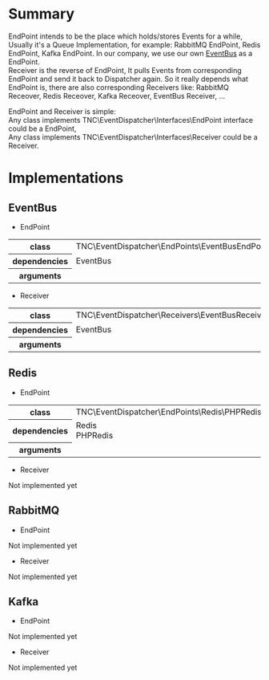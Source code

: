# Summary

EndPoint intends to be the place which holds/stores Events for a while, Usually it's a Queue Implementation, for example: RabbitMQ EndPoint, Redis EndPoint, Kafka EndPoint. In our company, we use our own [EventBus](https://github.com/thenetcircle/event-bus) as a EndPoint.  
Receiver is the reverse of EndPoint, It pulls Events from corresponding EndPoint and send it back to Dispatcher again. So it really depends what EndPoint is, there are also corresponding Receivers like: RabbitMQ Receover, Redis Receover, Kafka Receover, EventBus Receiver, ...

EndPoint and Receiver is simple:  
Any class implements TNC\EventDispatcher\Interfaces\EndPoint interface could be a EndPoint,   
Any class implements TNC\EventDispatcher\Interfaces\Receiver could be a Receiver.

# Implementations

## EventBus

- EndPoint

<table>
  <tr>
    <th>class</th><td>TNC\EventDispatcher\EndPoints\EventBusEndPoint</td>
  </tr>
  <tr>
    <th>dependencies</th><td>
    EventBus
    </td>
  </tr>
  <tr>
    <th>arguments</th><td></td>
  </tr>
</table>  

- Receiver

<table>
  <tr>
    <th>class</th><td>TNC\EventDispatcher\Receivers\EventBusReceiver</td>
  </tr>
  <tr>
    <th>dependencies</th><td>
    EventBus
    </td>
  </tr>
  <tr>
    <th>arguments</th><td></td>
  </tr>
</table>  

## Redis

- EndPoint

<table>
  <tr>
    <th>class</th><td>TNC\EventDispatcher\EndPoints\Redis\PHPRedisEndPoint</td>
  </tr>
  <tr>
    <th>dependencies</th><td>
    Redis<br>
    PHPRedis
    </td>
  </tr>
  <tr>
    <th>arguments</th><td></td>
  </tr>
</table>  

- Receiver

Not implemented yet

## RabbitMQ

- EndPoint

Not implemented yet

- Receiver

Not implemented yet

## Kafka

- EndPoint

Not implemented yet

- Receiver

Not implemented yet